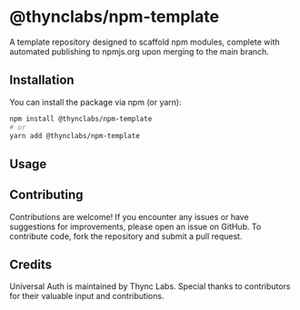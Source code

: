 # @thynclabs/npm-template
A template repository designed to scaffold npm modules, complete with automated publishing to npmjs.org upon merging to the main branch.

## Installation
You can install the package via npm (or yarn):

```bash
npm install @thynclabs/npm-template
# or
yarn add @thynclabs/npm-template
```

## Usage

## Contributing
Contributions are welcome! If you encounter any issues or have suggestions for improvements, please open an issue on GitHub. To contribute code, fork the repository and submit a pull request.

## Credits
Universal Auth is maintained by Thync Labs. Special thanks to contributors for their valuable input and contributions.
